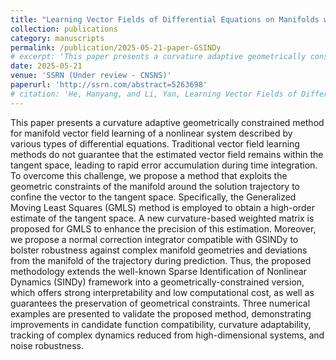 ```yaml
---
title: "Learning Vector Fields of Differential Equations on Manifolds with Curvature-Adaptive Geometrically Constrained SINDy"
collection: publications
category: manuscripts
permalink: /publication/2025-05-21-paper-GSINDy
# excerpt: 'This paper presents a curvature adaptive geometrically constrained method for manifold vector field learning of a nonlinear system described by various types of differential equations.'
date: 2025-05-21
venue: 'SSRN (Under review - CNSNS)'
paperurl: 'http://ssrn.com/abstract=5263698'
# citation: 'He, Hanyang, and Li, Yan, Learning Vector Fields of Differential Equations on Manifolds with Curvature-Adaptive Geometrically Constrained Sindy. Available at SSRN: https://ssrn.com/abstract=5263698 or http://dx.doi.org/10.2139/ssrn.5263698'
---
```


This paper presents a curvature adaptive geometrically constrained method for manifold vector field learning of a nonlinear system described by various types of differential equations. Traditional vector field learning methods do not guarantee that the estimated vector field remains within the tangent space, leading to rapid error accumulation during time integration. To overcome this challenge, we propose a method that exploits the geometric constraints of the manifold around the solution trajectory to confine the vector to the tangent space. Specifically, the Generalized Moving Least Squares (GMLS) method is employed to obtain a high-order estimate of the tangent space. A new curvature-based weighted matrix is proposed for GMLS to enhance the precision of this estimation. Moreover, we propose a normal correction integrator compatible with GSINDy to bolster robustness against complex manifold geometries and deviations from the manifold of the trajectory during prediction. Thus, the proposed methodology extends the well-known Sparse Identification of Nonlinear Dynamics (SINDy) framework into a geometrically-constrained version, which offers strong interpretability and low computational cost, as well as guarantees the preservation of geometrical constraints. Three numerical examples are presented to validate the proposed method, demonstrating improvements in candidate function compatibility, curvature adaptability, tracking of complex dynamics reduced from high-dimensional systems, and noise robustness.
